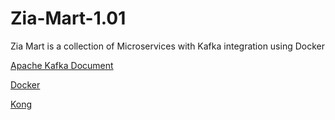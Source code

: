 # Zia-Mart-1.01
Zia Mart is a collection of Microservices with Kafka integration using Docker

[Apache Kafka Document](https://kafka.apache.org/24/documentation.html)

[Docker](https://www.docker.com/)

[Kong](https://konghq.com/)
